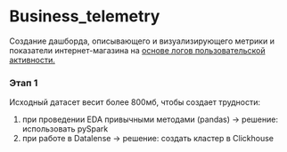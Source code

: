 # Business_telemetry
Создание дашборда, описывающего и визуализирующего метрики и показатели интернет-магазина на [основе логов пользовательской активности.](https://storage.yandexcloud.net/bigdata-intensive-2023/dataset_telemetry.csv)

### Этап 1 
Исходный датасет весит более 800мб, чтобы создает трудности:
1) при проведении EDA привычными методами (pandas) -> решение: использовать pySpark
2) при работе в Datalense -> решение: создать кластер в Clickhouse
